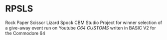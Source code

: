 # RPSLS
Rock Paper Scissor Lizard Spock
CBM Studio Project for winner selection of a give-away event run on Youtube _C64 CUSTOMS_
writen in BASIC V2 for the Commodore 64
